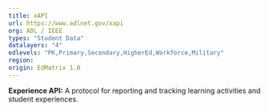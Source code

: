 ```yaml
---
title: xAPI
url: https://www.adlnet.gov/xapi
org: ADL / IEEE
types: "Student Data"
datalayers: "4"
edlevels: "PK,Primary,Secondary,HigherEd,Workforce,Military"
region:
origin: EdMatrix 1.0
---
```

**Experience API:** A protocol for reporting and tracking learning activities and student experiences.
